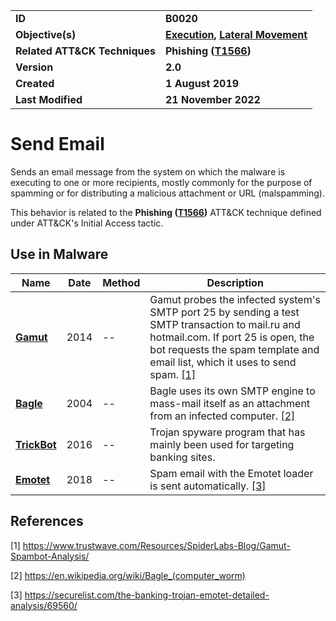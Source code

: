 <table>
<tr>
<td><b>ID</b></td>
<td><b>B0020</b></td>
</tr>
<tr>
<td><b>Objective(s)</b></td>
<td><b><a href="../execution">Execution</a>, <a href="../lateral-movement">Lateral Movement</a></b></td>
</tr>
<tr>
<td><b>Related ATT&CK Techniques</b></td>
<td><b>Phishing (<a href="https://attack.mitre.org/techniques/T1566/">T1566</a>)</b></td>
</tr>
<tr>
<td><b>Version</b></td>
<td><b>2.0</b></td>
</tr>
<tr>
<td><b>Created</b></td>
<td><b>1 August 2019</b></td>
</tr>
<tr>
<td><b>Last Modified</b></td>
<td><b>21 November 2022</b></td>
</tr>
</table>


# Send Email

Sends an email message from the system on which the malware is executing to one or more recipients, mostly commonly for the purpose of spamming or for distributing a malicious attachment or URL (malspamming).

This behavior is related to the **Phishing ([T1566](https://attack.mitre.org/techniques/T1566/))** ATT&CK technique defined under ATT&CK's Initial Access tactic.

## Use in Malware

|Name|Date|Method|Description|
|---|---|---|---|
|[**Gamut**](../xample-malware/gamut.md)|2014|--|Gamut probes the infected system's SMTP port 25 by sending a test SMTP transaction to mail.ru and hotmail.com. If port 25 is open, the bot requests the spam template and email list, which it uses to send spam. [[1]](#1)|
|[**Bagle**](../xample-malware/bagle.md)|2004|--|Bagle uses its own SMTP engine to mass-mail itself as an attachment from an infected computer. [[2]](#2)|
|[**TrickBot**](../xample-malware/trickbot.md)|2016|--|Trojan spyware program that has mainly been used for targeting banking sites.|
|[**Emotet**](../xample-malware/emotet.md)|2018|--|Spam email with the Emotet loader is sent automatically. [[3]](#3)|

## References

<a name="1">[1]</a> https://www.trustwave.com/Resources/SpiderLabs-Blog/Gamut-Spambot-Analysis/

<a name="2">[2]</a> https://en.wikipedia.org/wiki/Bagle_(computer_worm)

<a name="3">[3]</a> https://securelist.com/the-banking-trojan-emotet-detailed-analysis/69560/
